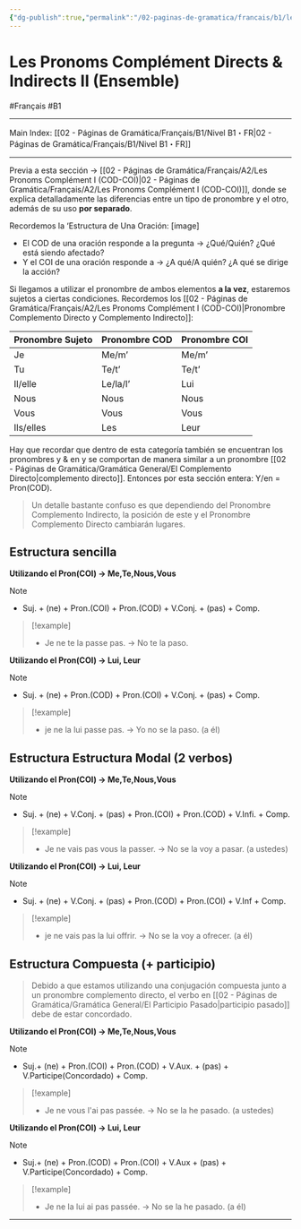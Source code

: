 ```yaml
---
{"dg-publish":true,"permalink":"/02-paginas-de-gramatica/francais/b1/les-pronoms-complement-directs-and-indirects-ii-ensemble/"}
---
```


# Les Pronoms Complément Directs & Indirects II (Ensemble)
#Français #B1
___
Main Index: [[02 - Páginas de Gramática/Français/B1/Nivel B1・FR\|02 - Páginas de Gramática/Français/B1/Nivel B1・FR]]
___
Previa a esta sección → [[02 - Páginas de Gramática/Français/A2/Les Pronoms Complément I (COD-COI)\|02 - Páginas de Gramática/Français/A2/Les Pronoms Complément I (COD-COI)]], donde se explica detalladamente las diferencias entre un tipo de pronombre y el otro, además de su uso **por separado**.

Recordemos la ‘Estructura de Una Oración:
[image]

- El COD de una oración responde a la pregunta → ¿Qué/Quién? ¿Qué está siendo afectado?
- Y el COI de una oración responde a → ¿A qué/A quién? ¿A qué se dirige la acción?

Si llegamos a utilizar el pronombre de ambos elementos **a la vez**, estaremos sujetos a ciertas condiciones.
Recordemos los [[02 - Páginas de Gramática/Français/A2/Les Pronoms Complément I (COD-COI)\|Pronombre Complemento Directo y Complemento Indirecto]]:

| Pronombre Sujeto | Pronombre COD | Pronombre COI |
| ---------------- | ------------- | ------------- |
| Je               | Me/m’         | Me/m’         |
| Tu               | Te/t’         | Te/t’         |
| Il/elle          | Le/la/l’      | Lui           |
| Nous             | Nous          | Nous          |
| Vous             | Vous          | Vous          |
| Ils/elles        | Les           | Leur          |
Hay que recordar que dentro de esta categoría también se encuentran los pronombres y & en y se comportan de manera similar a un pronombre [[02 - Páginas de Gramática/Gramática General/El Complemento Directo\|complemento directo]]. Entonces por esta sección entera: Y/en = Pron(COD).

> Un detalle bastante confuso es que dependiendo del Pronombre Complemento Indirecto, la posición de este y el Pronombre Complemento Directo cambiarán lugares.

## Estructura sencilla

**Utilizando el Pron(COI) → Me,Te,Nous,Vous**

> [!NOTE] 
> - Suj. + (ne) + Pron.(COI) + Pron.(COD) + V.Conj. + (pas) + Comp.

> [!example] 
> - Je ne te la passe pas. → No te la paso.

**Utilizando el Pron(COI) → Lui, Leur**

> [!NOTE]
> 
> - Suj. + (ne) + Pron.(COD) + Pron.(COI) + V.Conj. + (pas) + Comp.

> [!example]
> 
> - je ne la lui passe pas. → Yo no se la paso. (a él)

## Estructura Estructura Modal (2 verbos)

**Utilizando el Pron(COI) → Me,Te,Nous,Vous**

> [!NOTE]
> 
> - Suj. + (ne) + V.Conj. + (pas) + Pron.(COI) + Pron.(COD) + V.Infi. + Comp.

> [!example]
> 
> - Je ne vais pas vous la passer. → No se la voy a pasar. (a ustedes)

**Utilizando el Pron(COI) → Lui, Leur**

> [!NOTE]
> 
> - Suj. + (ne) + V.Conj. + (pas) + Pron.(COD) + Pron.(COI) + V.Inf + Comp.

> [!example]
> 
> - je ne vais pas la lui offrir. → No se la voy a ofrecer. (a él)
## Estructura Compuesta (+ participio)
> Debido a que estamos utilizando una conjugación compuesta junto a un pronombre complemento directo, el verbo en [[02 - Páginas de Gramática/Gramática General/El Participio Pasado\|participio pasado]] debe de estar concordado.

**Utilizando el Pron(COI) → Me,Te,Nous,Vous**

> [!NOTE]
> 
> - Suj.+ (ne) + Pron.(COI) + Pron.(COD) + V.Aux. + (pas) + V.Participe(Concordado) + Comp.

> [!example]
> 
> - Je ne vous l'ai pas passée. → No se la he pasado. (a ustedes)

**Utilizando el Pron(COI) → Lui, Leur**

> [!NOTE]
> 
> - Suj.+ (ne) + Pron.(COD) + Pron.(COI) + V.Aux + (pas) + V.Participe(Concordado) + Comp.

> [!example]
> 
> - Je ne la lui ai pas passée. → No se la he pasado. (a él)


___